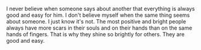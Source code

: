 
I never believe when someone says about another that everything is always good and easy for him. I don't believe myself when the same thing seems about someone. I just know it's not. The most positive and bright people always have more scars in their souls and on their hands than on the same hands of fingers. That is why they shine so brightly for others. They are good and easy.




